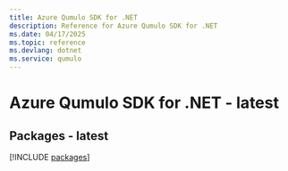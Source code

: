 ```yaml
---
title: Azure Qumulo SDK for .NET
description: Reference for Azure Qumulo SDK for .NET
ms.date: 04/17/2025
ms.topic: reference
ms.devlang: dotnet
ms.service: qumulo
---
```

# Azure Qumulo SDK for .NET - latest
## Packages - latest
[!INCLUDE [packages](qumulo-index.md)]